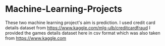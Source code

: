 # Machine-Learning-Projects
These two machine learning project's aim is prediction. I used credit card details dataset from https://www.kaggle.com/mlg-ulb/creditcardfraud
I provided the games details dataset here in csv format which was also taken from https://www.kaggle.com
